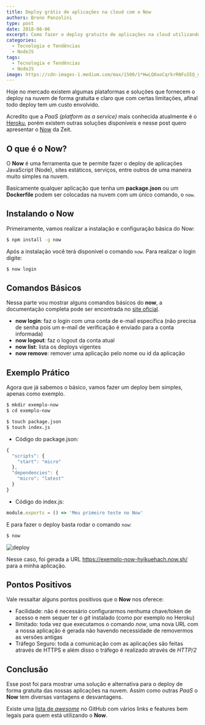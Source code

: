 ```yaml
---
title: Deploy grátis de aplicações na cloud com o Now
authors: Breno Panzolini
type: post
date: 2018-08-06
excerpt: Como fazer o deploy gratuito de aplicações na cloud utilizando o Now.
categories:
  - Tecnologia e Tendências
  - NodeJS
tags:
  - Tecnologia e Tendências
  - NodeJS
image: https://cdn-images-1.medium.com/max/1500/1*HwLQ0aoCqrkrRNFuIEQ_dQ.png
---
```


Hoje no mercado existem algumas plataformas e soluções que fornecem o deploy na nuvem de forma gratuita e claro que com certas limitações, afinal todo deploy tem um custo envolvido.

Acredito que a *PaaS (platform as a service)* mais conhecida atualmente é o [Heroku](https://www.heroku.com/), porém existem outras soluções disponíveis e nesse post quero apresentar o [Now](https://zeit.co/now) da Zeit.

## O que é o Now?

O **Now** é uma ferramenta que te permite fazer o deploy de aplicações JavaScript (Node), sites estáticos, serviços, entre outros de uma maneira muito simples na nuvem.

Basicamente qualquer aplicação que tenha um **package.json** ou um **Dockerfile** podem ser colocadas na nuvem com um único comando, o `now`.

## Instalando o Now

Primeiramente, vamos realizar a instalação e configuração básica do Now:

```sh
$ npm install -g now
```

Após a instalação você terá disponível o comando `now`. Para realizar o login digite:

```sh
$ now login
```

## Comandos Básicos

Nessa parte vou mostrar alguns comandos básicos do **now**, a documentação completa pode ser encontrada no [site oficial](https://zeit.co/docs/features/now-cli).

- **now login**: faz o login com uma conta de e-mail específica (não precisa de senha pois um e-mail de verificação é enviado para a conta informada)
- **now logout**: faz o logout da conta atual
- **now list**: lista os deploys vigentes
- **now remove**: remover uma aplicação pelo nome ou id da aplicação

## Exemplo Prático

Agora que já sabemos o básico, vamos fazer um deploy bem simples, apenas como exemplo.

```sh
$ mkdir exemplo-now
$ cd exemplo-now

$ touch package.json
$ touch index.js
```

- Código do package.json:
```js
{
  "scripts": {
    "start": "micro"
  },
  "dependencies": {
    "micro": "latest"
  }
}
```

- Código do index.js:
```js
module.exports = () => 'Meu primeiro teste no Now'
```

E para fazer o deploy basta rodar o comando `now`:

```sh
$ now
```

![deploy](https://i.imgur.com/w6fnp2N.png)

Nesse caso, foi gerada a URL https://exemplo-now-hyikuehach.now.sh/ para a minha aplicação.

## Pontos Positivos

Vale ressaltar alguns pontos positivos que o **Now** nos oferece:

- Facilidade: não é necessário configurarmos nenhuma chave/token de acesso e nem sequer ter o *git* instalado (como por exemplo no Heroku)
- Ilimitado: toda vez que executamos o comando *now*, uma nova URL com a nossa aplicação é gerada não havendo necessidade de removermos as versões antigas
- Tráfego Seguro: toda a comunicação com as aplicações são feitas através de HTTPS e além disso o tráfego é realizado através de *HTTP/2*

## Conclusão

Esse post foi para mostrar uma solução e alternativa para o deploy de forma gratuita das nossas aplicações na nuvem. Assim como outras *PaaS* o **Now** tem diversas vantagens e desvantagens.

Existe uma [lista de *awesome*](https://github.com/zeit/awesome-zeit) no GitHub com vários links e features bem legais para quem está utilizando o **Now**.
